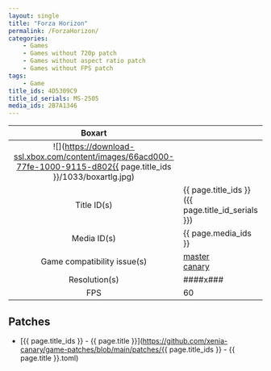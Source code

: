 ```yaml
---
layout: single
title: "Forza Horizon"
permalink: /ForzaHorizon/
categories:
    - Games
    - Games without 720p patch
    - Games without aspect ratio patch
    - Games without FPS patch
tags:
    - Game
title_ids: 4D5309C9
title_id_serials: MS-2505
media_ids: 2B7A1346
---
```


| Boxart                      |                                                                                        |
| :----:                      | :-                                                                                     |
| ![](https://download-ssl.xbox.com/content/images/66acd000-77fe-1000-9115-d802{{ page.title_ids }}/1033/boxartlg.jpg) |
| Title ID(s)                 | {{ page.title_ids }} ({{ page.title_id_serials }})                                     |
| Media ID(s)                 | {{ page.media_ids }}                                                                   |
| Game compatibility issue(s) | [master](https://github.com/xenia-project/game-compatibility/issues/509)<br>[canary](https://github.com/xenia-canary/game-compatibility/issues/30) |
| Resolution(s)               | ####x###                                                                               |
| FPS                         | 60                                                                                     |

## Patches
* [{{ page.title_ids }} - {{ page.title }}](https://github.com/xenia-canary/game-patches/blob/main/patches/{{ page.title_ids }} - {{ page.title }}.toml)
